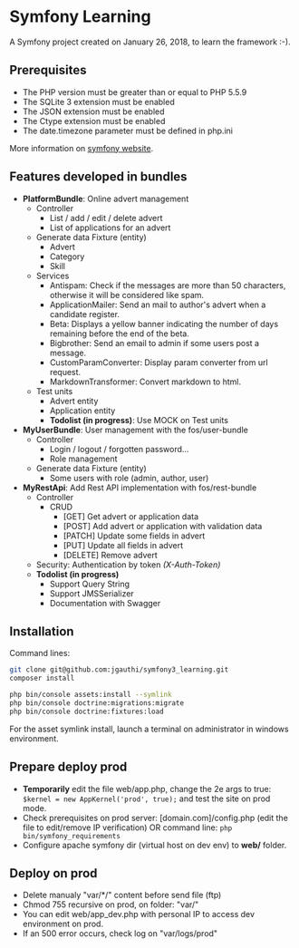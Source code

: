 Symfony Learning
===========
A Symfony project created on January 26, 2018, to learn the framework :-).

## Prerequisites

* The PHP version must be greater than or equal to PHP 5.5.9
* The SQLite 3 extension must be enabled
* The JSON extension must be enabled
* The Ctype extension must be enabled
* The date.timezone parameter must be defined in php.ini

More information on [symfony website](https://symfony.com/doc/3.4/reference/requirements.html).

## Features developed in bundles

* **PlatformBundle**: Online advert management
    * Controller
        * List / add / edit / delete advert
        * List of applications for an advert
    * Generate data Fixture (entity)
        * Advert
        * Category
        * Skill
    * Services
        * Antispam: Check if the messages are more than 50 characters, otherwise it will be considered like spam.
        * ApplicationMailer: Send an mail to author's advert when a candidate register.
        * Beta: Displays a yellow banner indicating the number of days remaining before the end of the beta.
        * Bigbrother: Send an email to admin if some users post a message.
        * CustomParamConverter: Display param converter from url request.
        * MarkdownTransformer: Convert markdown to html. 
    * Test units
        * Advert entity
        * Application entity
        * **Todolist (in progress)**: Use MOCK on Test units
* **MyUserBundle**: User management with the fos/user-bundle
    * Controller
        * Login / logout / forgotten password...
        * Role management
    * Generate data Fixture (entity)
        * Some users with role (admin, author, user)
* **MyRestApi**: Add Rest API implementation with fos/rest-bundle
    * Controller
        * CRUD
            * [GET] Get advert or application data
            * [POST] Add advert or application with validation data
            * [PATCH] Update some fields in advert
            * [PUT] Update all fields in advert
            * [DELETE] Remove advert
    * Security: Authentication by token _(X-Auth-Token)_
    * **Todolist (in progress)**
        * Support Query String
        * Support JMSSerializer
        * Documentation with Swagger

## Installation
Command lines:

```bash
git clone git@github.com:jgauthi/symfony3_learning.git
composer install

php bin/console assets:install --symlink
php bin/console doctrine:migrations:migrate
php bin/console doctrine:fixtures:load
````

For the asset symlink install, launch a terminal on administrator in windows environment.

## Prepare deploy prod

* **Temporarily** edit the file web/app.php, change the 2e args to true: ``$kernel = new AppKernel('prod', true);`` and test the site on prod mode.
* Check prerequisites on prod server: [domain.com]/config.php (edit the file to edit/remove IP verification) OR command line: ``php bin/symfony_requirements``
* Configure apache symfony dir (virtual host on dev env) to **web/** folder.

## Deploy on prod

* Delete manualy "var/*/" content before send file (ftp)
* Chmod 755 recursive on prod, on folder: "var/"
* You can edit web/app_dev.php with personal IP to access dev environment on prod.
* If an 500 error occurs, check log on "var/logs/prod"

